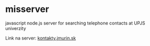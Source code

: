 # misserver
javascript node.js server for searching telephone contacts at UPJS univerzity

Link na server: [kontakty.jmurin.sk](https://kontakty.jmurin.sk)

